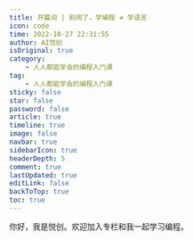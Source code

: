 ```yaml
---
title: 开篇词 | 别闹了，学编程 ≠ 学语言
icon: code
time: 2022-10-27 22:31:55
author: AI悦创
isOriginal: true
category: 
    - 人人都能学会的编程入门课
tag:
    - 人人都能学会的编程入门课
sticky: false
star: false
password: false
article: true
timeline: true
image: false
navbar: true
sidebarIcon: true
headerDepth: 5
comment: true
lastUpdated: true
editLink: false
backToTop: true
toc: true
---
```


你好，我是悦创。欢迎加入专栏和我一起学习编程。